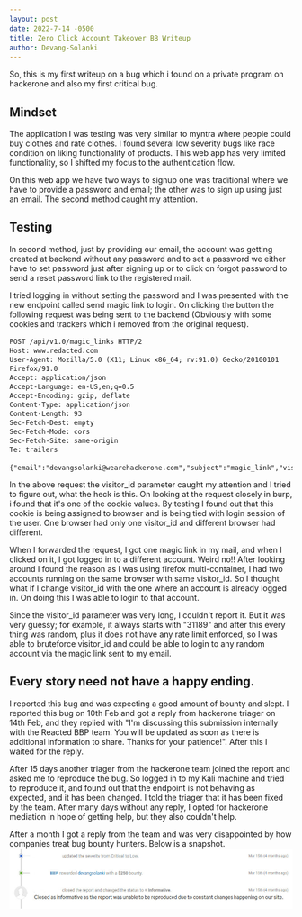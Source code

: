 ```yaml
---
layout: post
date: 2022-7-14 -0500
title: Zero Click Account Takeover BB Writeup
author: Devang-Solanki
---
```


So, this is my first writeup on a bug which i found on a private program on hackerone and also my first critical bug.

## Mindset 
The application I was testing was very similar to myntra where people could buy clothes and rate clothes. I found several low severity bugs like race condition on liking functionality of products. This web app has very limited functionality, so I shifted my focus to the authentication flow.

On this web app we have two ways to signup one was traditional where we have to provide a password and email; the other was to sign up using just an email. The second method caught my attention.

## Testing
In second method, just by providing our email, the account was getting created at backend without any password and to set a password we either have to set password just after signing up or to click on forgot password to send a reset password link to the registered mail.

I tried logging in without setting the password and I was presented with the new endpoint called send magic link to login. On clicking the button the following request was being sent to the backend (Obviously with some cookies and trackers which i removed from the original request).

```http
POST /api/v1.0/magic_links HTTP/2
Host: www.redacted.com
User-Agent: Mozilla/5.0 (X11; Linux x86_64; rv:91.0) Gecko/20100101 Firefox/91.0
Accept: application/json
Accept-Language: en-US,en;q=0.5
Accept-Encoding: gzip, deflate
Content-Type: application/json
Content-Length: 93
Sec-Fetch-Dest: empty
Sec-Fetch-Mode: cors
Sec-Fetch-Site: same-origin
Te: trailers

{"email":"devangsolanki@wearehackerone.com","subject":"magic_link","visitor_id":"3118975949"}
```

In the above request the visitor_id parameter caught my attention and I tried to figure out, what the heck is this. On looking at the request closely in burp, i found that it's one of the cookie values. By testing I found out that this cookie is being assigned to browser and is being tied with login session of the user. One browser had only one visitor_id and different browser had different. 

When I forwarded the request, I got one magic link in my mail, and when I clicked on it, I got logged in to a different account. Weird no!! After looking around I found the reason as I was using firefox multi-container, I had two accounts running on the same browser with same visitor_id. So I thought what if I change visitor_id with the one where an account is already logged in. On doing this I was able to login to that account.

Since the visitor_id parameter was very long, I couldn't report it. But it was very guessy; for example, it always starts with "31189" and after this every thing was random, plus it does not have any rate limit enforced, so I was able to bruteforce visitor_id and could be able to login to any random account via the magic link sent to my email.

## Every story need not have a happy ending. 
I reported this bug and was expecting a good amount of bounty and slept. I reported this bug on 10th Feb and got a reply from hackerone triager on 14th Feb, and they replied with "I'm discussing this submission internally with the Reacted BBP team. You will be updated as soon as there is additional information to share. Thanks for your patience!". After this I waited for the reply.

After 15 days another triager from the hackerone team joined the report and asked me to reproduce the bug. So logged in to my Kali machine and tried to reproduce it, and found out that the endpoint is not behaving as expected, and it has been changed. I told the triager that it has been fixed by the team. After many days without any reply, I opted for hackerone mediation in hope of getting help, but they also couldn't help.

After a month I got a reply from the team and was very disappointed by how companies treat bug bounty hunters. Below is a snapshot.
![image](/images/0_c_account_takeover/chat_snapshot.jpg)
